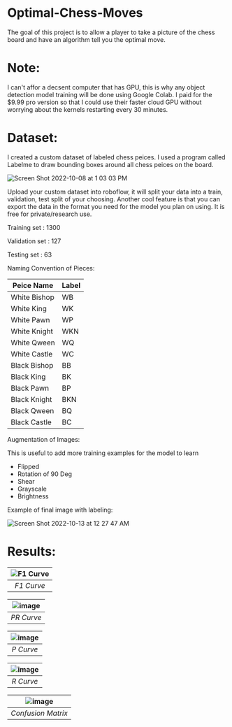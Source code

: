 # Optimal-Chess-Moves
The goal of this project is to allow a player to take a picture of the chess board and have an algorithm tell you the optimal move.


# Note:

I can't affor a decsent computer that has GPU, this is why any object detection model training will be done using Google Colab. I paid for the $9.99 pro version so that I could use their faster cloud GPU without worrying about the kernels restarting every 30 minutes. 

# Dataset:

I created a custom dataset of labeled chess peices. I used a program called Labelme to draw bounding boxes around all chess peices on the board. 

![Screen Shot 2022-10-08 at 1 03 03 PM](https://user-images.githubusercontent.com/78880630/195529572-3f3a29f1-54b9-44f7-befe-174ef68b9a10.png)

Upload your custom dataset into roboflow, it will split your data into a train, validation, test split of your choosing. Another cool feature is that you can export the data in the format you need for the model you plan on using. It is free for private/research use. 



Training set   : 1300

Validation set : 127

Testing set    : 63

Naming Convention of Pieces: 

| Peice Name     | Label |
| ---      | ---       |
| White Bishop | WB         |
| White King     | WK        |
| White Pawn | WP         |
| White Knight     | WKN       |
| White Qween | WQ         |
| White Castle     | WC        |
| Black Bishop | BB         |
| Black King     | BK       |
| Black Pawn  | BP         |
| Black Knight     | BKN        |
| Black Qween     | BQ        |
| Black Castle     | BC|        |

Augmentation of Images:

This is useful to add more training examples for the model to learn

- Flipped
- Rotation of 90 Deg
- Shear
- Grayscale
- Brightness

Example of final image with labeling:

![Screen Shot 2022-10-13 at 12 27 47 AM](https://user-images.githubusercontent.com/78880630/195530437-18bf3214-342d-4dd9-8831-5d4d0d58e31b.png)


# Results:

| ![F1 Curve](https://user-images.githubusercontent.com/78880630/195548452-5aa7ab9c-4499-4544-b4c3-d1dc2b71f71a.png) | 
|:--:| 
| *F1 Curve* |

| ![image](https://user-images.githubusercontent.com/78880630/195548480-b1e89115-42cc-4c8b-b7b0-1645d39e3fd5.png) | 
|:--:| 
| *PR Curve* |

| ![image](https://user-images.githubusercontent.com/78880630/195548536-5989443e-c95d-48d3-9b7e-94285f50f2f5.png) | 
|:--:| 
| *P Curve* |

| ![image](https://user-images.githubusercontent.com/78880630/195548596-21ae18db-6b2a-489f-a7f7-2539a0036cef.png) | 
|:--:| 
| *R Curve* |

| ![image](https://user-images.githubusercontent.com/78880630/195548654-2f95b01e-3e57-427f-a599-fbf14ffa070a.png) | 
|:--:| 
| *Confusion Matrix* |







